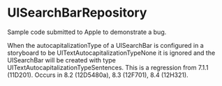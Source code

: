 # UISearchBarRepository
Sample code submitted to Apple to demonstrate a bug.

When the autocapitalizationType of a UISearchBar is configured in a storyboard to be UITextAutocapitalizationTypeNone it is ignored and the UISearchBar will be created with type UITextAutocapitalizationTypeSentences. This is a regression from 7.1.1 (11D201). Occurs in 8.2 (12D5480a), 8.3 (12F701), 8.4 (12H321).
